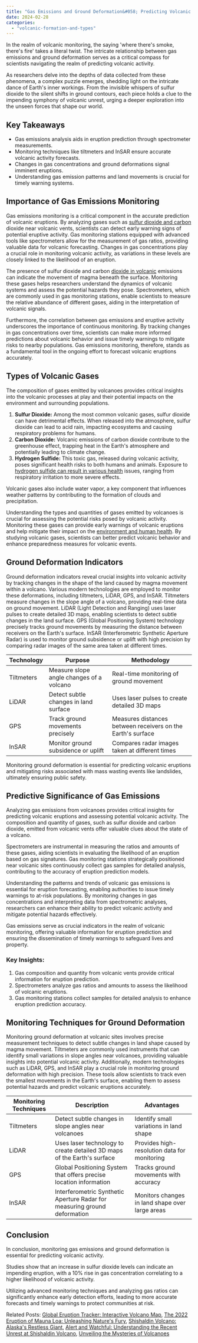 ```yaml
---
title: "Gas Emissions and Ground Deformation&#058; Predicting Volcanic Activity"
date: 2024-02-28
categories: 
  - "volcanic-formation-and-types"
---
```


In the realm of volcanic monitoring, the saying 'where there's smoke, there's fire' takes a literal twist. The intricate relationship between gas emissions and ground deformation serves as a critical compass for scientists navigating the realm of predicting volcanic activity.

As researchers delve into the depths of data collected from these phenomena, a complex puzzle emerges, shedding light on the intricate dance of Earth's inner workings. From the invisible whispers of sulfur dioxide to the silent shifts in ground contours, each piece holds a clue to the impending symphony of volcanic unrest, urging a deeper exploration into the unseen forces that shape our world.

## Key Takeaways

- Gas emissions analysis aids in eruption prediction through spectrometer measurements.
- Monitoring techniques like tiltmeters and InSAR ensure accurate volcanic activity forecasts.
- Changes in gas concentrations and ground deformations signal imminent eruptions.
- Understanding gas emission patterns and land movements is crucial for timely warning systems.

## Importance of Gas Emissions Monitoring

Gas emissions monitoring is a critical component in the accurate prediction of volcanic eruptions. By analyzing gases such as [sulfur dioxide and carbon](https://magmamatters.com/the-art-and-science-of-volcano-monitoring/ "The Art and Science of Volcano Monitoring") dioxide near volcanic vents, scientists can detect early warning signs of potential eruptive activity. Gas monitoring stations equipped with advanced tools like spectrometers allow for the measurement of gas ratios, providing valuable data for volcanic forecasting. Changes in gas concentrations play a crucial role in monitoring volcanic activity, as variations in these levels are closely linked to the likelihood of an eruption.

The presence of sulfur dioxide and carbon [dioxide in volcanic](https://magmamatters.com/geothermal-energy-and-its-volcanic-origins/ "Geothermal Energy and Its Volcanic Origins") emissions can indicate the movement of magma beneath the surface. Monitoring these gases helps researchers understand the dynamics of volcanic systems and assess the potential hazards they pose. Spectrometers, which are commonly used in gas monitoring stations, enable scientists to measure the relative abundance of different gases, aiding in the interpretation of volcanic signals.

Furthermore, the correlation between gas emissions and eruptive activity underscores the importance of continuous monitoring. By tracking changes in gas concentrations over time, scientists can make more informed predictions about volcanic behavior and issue timely warnings to mitigate risks to nearby populations. Gas emissions monitoring, therefore, stands as a fundamental tool in the ongoing effort to forecast volcanic eruptions accurately.

## Types of Volcanic Gases

The composition of gases emitted by volcanoes provides critical insights into the volcanic processes at play and their potential impacts on the environment and surrounding populations.

1. **Sulfur Dioxide:** Among the most common volcanic gases, sulfur dioxide can have detrimental effects. When released into the atmosphere, sulfur dioxide can lead to acid rain, impacting ecosystems and causing respiratory problems for humans.
2. **Carbon Dioxide:** Volcanic emissions of carbon dioxide contribute to the greenhouse effect, trapping heat in the Earth's atmosphere and potentially leading to climate change.
3. **Hydrogen Sulfide:** This toxic gas, released during volcanic activity, poses significant health risks to both humans and animals. Exposure to [hydrogen sulfide can result in various health](https://magmamatters.com/understanding-volcanic-formation-a-comprehensive-guide/ "Understanding Volcanic Formation: A Comprehensive Guide") issues, ranging from respiratory irritation to more severe effects.

Volcanic gases also include water vapor, a key component that influences weather patterns by contributing to the formation of clouds and precipitation.

Understanding the types and quantities of gases emitted by volcanoes is crucial for assessing the potential risks posed by volcanic activity. Monitoring these gases can provide early warnings of volcanic eruptions and help mitigate their impact on the [environment and human health](https://magmamatters.com/the-environmental-impact-of-volcanic-eruptions-2/ "The Environmental Impact of Volcanic Eruptions"). By studying volcanic gases, scientists can better predict volcanic behavior and enhance preparedness measures for volcanic events.

## Ground Deformation Indicators

Ground deformation indicators reveal crucial insights into volcanic activity by tracking changes in the shape of the land caused by magma movement within a volcano. Various modern technologies are employed to monitor these deformations, including tiltmeters, LiDAR, GPS, and InSAR. Tiltmeters measure changes in the slope angle of a volcano, providing real-time data on ground movement. LiDAR (Light Detection and Ranging) uses laser pulses to create detailed 3D maps, enabling scientists to detect subtle changes in the land surface. GPS (Global Positioning System) technology precisely tracks ground movements by measuring the distance between receivers on the Earth's surface. InSAR (Interferometric Synthetic Aperture Radar) is used to monitor ground subsidence or uplift with high precision by comparing radar images of the same area taken at different times.

| Technology | Purpose | Methodology |
| --- | --- | --- |
| Tiltmeters | Measure slope angle changes of a volcano | Real-time monitoring of ground movement |
| LiDAR | Detect subtle changes in land surface | Uses laser pulses to create detailed 3D maps |
| GPS | Track ground movements precisely | Measures distances between receivers on the Earth's surface |
| InSAR | Monitor ground subsidence or uplift | Compares radar images taken at different times |

Monitoring ground deformation is essential for predicting volcanic eruptions and mitigating risks associated with mass wasting events like landslides, ultimately ensuring public safety.

## Predictive Significance of Gas Emissions

Analyzing gas emissions from volcanoes provides critical insights for predicting volcanic eruptions and assessing potential volcanic activity. The composition and quantity of gases, such as sulfur dioxide and carbon dioxide, emitted from volcanic vents offer valuable clues about the state of a volcano.

Spectrometers are instrumental in measuring the ratios and amounts of these gases, aiding scientists in evaluating the likelihood of an eruption based on gas signatures. Gas monitoring stations strategically positioned near volcanic sites continuously collect gas samples for detailed analysis, contributing to the accuracy of eruption prediction models.

Understanding the patterns and trends of volcanic gas emissions is essential for eruption forecasting, enabling authorities to issue timely warnings to at-risk populations. By monitoring changes in gas concentrations and interpreting data from spectrometric analyses, researchers can enhance their ability to predict volcanic activity and mitigate potential hazards effectively.

Gas emissions serve as crucial indicators in the realm of volcanic monitoring, offering valuable information for eruption prediction and ensuring the dissemination of timely warnings to safeguard lives and property.

### Key Insights:

1. Gas composition and quantity from volcanic vents provide critical information for eruption prediction.
2. Spectrometers analyze gas ratios and amounts to assess the likelihood of volcanic eruptions.
3. Gas monitoring stations collect samples for detailed analysis to enhance eruption prediction accuracy.

## Monitoring Techniques for Ground Deformation

Monitoring ground deformation at volcanic sites involves precise measurement techniques to detect subtle changes in land shape caused by magma movement. Tiltmeters are commonly used instruments that can identify small variations in slope angles near volcanoes, providing valuable insights into potential volcanic activity. Additionally, modern technologies such as LiDAR, GPS, and InSAR play a crucial role in monitoring ground deformation with high precision. These tools allow scientists to track even the smallest movements in the Earth's surface, enabling them to assess potential hazards and predict volcanic eruptions accurately.

| Monitoring Techniques | Description | Advantages |
| --- | --- | --- |
| Tiltmeters | Detect subtle changes in slope angles near volcanoes | Identify small variations in land shape |
| LiDAR | Uses laser technology to create detailed 3D maps of the Earth's surface | Provides high-resolution data for monitoring |
| GPS | Global Positioning System that offers precise location information | Tracks ground movements with accuracy |
| InSAR | Interferometric Synthetic Aperture Radar for measuring ground deformation | Monitors changes in land shape over large areas |

## Conclusion

In conclusion, monitoring gas emissions and ground deformation is essential for predicting volcanic activity.

Studies show that an increase in sulfur dioxide levels can indicate an impending eruption, with a 10% rise in gas concentration correlating to a higher likelihood of volcanic activity.

Utilizing advanced monitoring techniques and analyzing gas ratios can significantly enhance early detection efforts, leading to more accurate forecasts and timely warnings to protect communities at risk.

Related Posts: [Global Eruption Tracker: Interactive Volcano Map](https://magmamatters.com/global-eruption-tracker-interactive-volcano-map/), [The 2022 Eruption of Mauna Loa: Unleashing Nature's Fury](https://magmamatters.com/the-2022-eruption-of-mauna-loa-unleashing-natures-fury/), [Shishaldin Volcano: Alaska's Restless Giant](https://magmamatters.com/shishaldin-volcano-alaskas-restless-giant/), [Alert and Watchful: Understanding the Recent Unrest at Shishaldin Volcano](https://magmamatters.com/alert-and-watchful-understanding-the-recent-unrest-at-shishaldin-volcano/), [Unveiling the Mysteries of Volcanoes](https://magmamatters.com/unveiling-the-mysteries-of-volcanoes/)
